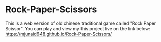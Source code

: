 # Rock-Paper-Scissors
This is a web version of old chinese traditional game called "Rock Paper Scissor".
You can play and view my this project live on the link below:
https://mjunaid648.github.io/Rock-Paper-Scissors/
